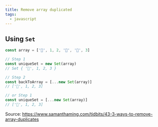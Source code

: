 ```yaml
---
title: Remove array duplicated
tags:
  - javascript
---
```


## Using `Set`

```js
const array = ['🐑', 1, 2, '🐑', '🐑', 3]

// Step 1
const uniqueSet = new Set(array)
// Set { '🐑', 1, 2, 3 }

// Step 2
const backToArray = [...new Set(array)]
// ['🐑', 1, 2, 3]

// or Step 1
const uniqueSet = [...new Set(array)]
// ['🐑', 1, 2, 3]
```

Source: https://www.samanthaming.com/tidbits/43-3-ways-to-remove-array-duplicates
